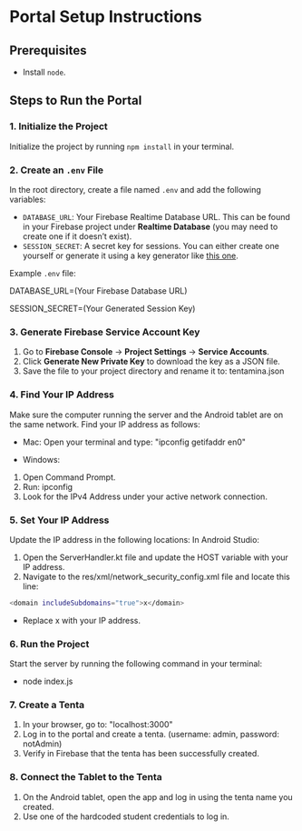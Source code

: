# Portal Setup Instructions

## Prerequisites

- Install `node`.

## Steps to Run the Portal

### 1. Initialize the Project

Initialize the project by running `npm install` in your terminal.

### 2. Create an `.env` File

In the root directory, create a file named `.env` and add the following variables:

- `DATABASE_URL`: Your Firebase Realtime Database URL. This can be found in your Firebase project under **Realtime Database** (you may need to create one if it doesn’t exist).
- `SESSION_SECRET`: A secret key for sessions. You can either create one yourself or generate it using a key generator like [this one](https://theorangeone.net/projects/django-secret-key-generator/).

Example `.env` file:

DATABASE_URL=(Your Firebase Database URL)

SESSION_SECRET=(Your Generated Session Key)

### 3. Generate Firebase Service Account Key

1. Go to **Firebase Console** → **Project Settings** → **Service Accounts**.
2. Click **Generate New Private Key** to download the key as a JSON file.
3. Save the file to your project directory and rename it to: tentamina.json

### 4. Find Your IP Address

Make sure the computer running the server and the Android tablet are on the same network. Find your IP address as follows:

- Mac: Open your terminal and type: "ipconfig getifaddr en0"

- Windows:

1. Open Command Prompt.
2. Run: ipconfig
3. Look for the IPv4 Address under your active network connection.

### 5. Set Your IP Address

Update the IP address in the following locations:
In Android Studio:

1. Open the ServerHandler.kt file and update the HOST variable with your IP address.
2. Navigate to the res/xml/network_security_config.xml file and locate this line:

```bash
<domain includeSubdomains="true">x</domain>
```

- Replace x with your IP address.

### 6. Run the Project

Start the server by running the following command in your terminal:

- node index.js

### 7. Create a Tenta

1. In your browser, go to: "localhost:3000"
2. Log in to the portal and create a tenta. (username: admin, password: notAdmin)
3. Verify in Firebase that the tenta has been successfully created.

### 8. Connect the Tablet to the Tenta

1. On the Android tablet, open the app and log in using the tenta name you created.
2. Use one of the hardcoded student credentials to log in.
